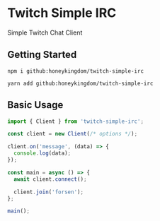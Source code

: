 # Twitch Simple IRC

Simple Twitch Chat Client

## Getting Started

`npm i github:honeykingdom/twitch-simple-irc`

`yarn add github:honeykingdom/twitch-simple-irc`

## Basic Usage

```javascript
import { Client } from 'twitch-simple-irc';

const client = new Client(/* options */);

client.on('message', (data) => {
  console.log(data);
});

const main = async () => {
  await client.connect();

  client.join('forsen');
};

main();
```
